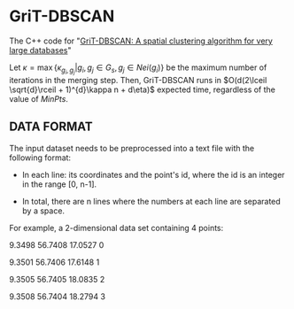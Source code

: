 # GriT-DBSCAN

The C++ code for "[GriT-DBSCAN: A spatial clustering algorithm for very large databases](https://arxiv.org/pdf/2210.07580.pdf)"

Let $\kappa=\max \{\kappa_{g_i,g_j}|g_i,g_j\in G_s, g_j \in Nei(g_i)\}$ be the maximum number of iterations in the merging step.
Then, GriT-DBSCAN runs in $O(d(2\lceil \sqrt{d}\rceil + 1)^{d}\kappa n + d\eta)$ expected time, regardless of the value of $MinPts$.

<!-- There is a small bug in the description of "Constructing the Grids" and a small bug in the description of "Non-empty Neighboring Grids Query": -->
<!-- - For any two grids $g_i, g_j \in G_s$ with $i < j$, there exists an integer $z\in [1, d]$ such that $g_{iz} < g_{jz}$ and $g_{iw} = g_{jw}$, for each $w\leq z-1$. (page 4) -->
<!-- - $t^\prime.offset = t.offset+\max\{|KEY(t^\prime) - g_{i2}|-1,0\}^2$. (Eq. (2)) -->

<!-- However, these bugs do not appear in the code. I apologize for the misrepresentation in the paper. -->

## DATA FORMAT
The input dataset needs to be preprocessed into a text file with the following format:

* In each line: its coordinates and the point's id, where the id is an integer in the range [0,  n-1].

* In total, there are n lines where the numbers at each line are separated by a space. 

For example, a 2-dimensional data set containing 4 points:
 
9.3498     56.7408     17.0527     0

9.3501     56.7406     17.6148     1

9.3505     56.7405     18.0835     2

9.3508     56.7404     18.2794     3
